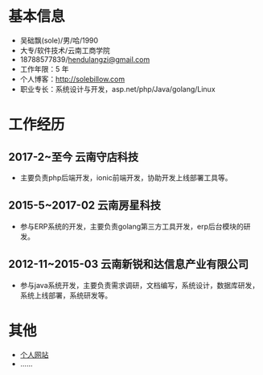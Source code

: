 # 基本信息
* 吴础飘(sole)/男/哈/1990 
* 大专/软件技术/云南工商学院
* 18788577839/hendulangzi@gmail.com
* 工作年限：5 年
* 个人博客：http://solebillow.com
* 职业专长：系统设计与开发，asp.net/php/Java/golang/Linux

# 工作经历
## 2017-2~至今 云南守店科技
* 主要负责php后端开发，ionic前端开发，协助开发上线部署工具等。

## 2015-5~2017-02 云南房星科技
* 参与ERP系统的开发，主要负责golang第三方工具开发，erp后台模块的研发。

## 2012-11~2015-03 云南新锐和达信息产业有限公司
* 参与java系统开发，主要负责需求调研，文档编写，系统设计，数据库研发，系统上线部署，系统研发等。

# 其他
* [个人网站](http://www.solebillow.com)
* ......
